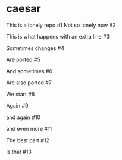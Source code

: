 # caesar

This is a lonely repo #1
Not so lonely now #2

This is what happens with an extra line #3

Sometimes changes #4

Are ported #5

And sometimes #6

Are also ported #7

We start #8

Again #9

and again #10

and even more #11

The best part #12

Is that #13
